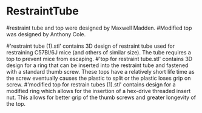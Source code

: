 # RestraintTube

#restraint tube and top were designed by Maxwell Madden.
#Modified top was designed by Anthony Cole.

#'restraint tube (1).stl' contains 3D design of restraint tube used for restraining C57Bl/6J mice (and others of similar size). The tube requires a top to prevent mice from escaping.
#'top for restraint tube.stl' contains 3D design for a ring that can be inserted into the restraint tube and fastened with a standard thumb screw. These tops have a relatively short life time as the screw eventually causes the plastic to split or the plastic loses grip on screw.
#'modified top for restrain tubes (1).stl' contains design for a modified ring which allows for the insertion of a hex-drive threaded insert nut. This allows for better grip of the thumb screws and greater longevity of the top.
